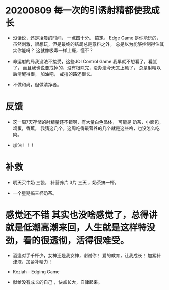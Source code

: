 
# 20200809 每一次的引诱射精都使我成长 

- 没话说，还是凌晨的时间， 一点四十分。 搞定。   Edge Game 是你能玩的， 虽然刺激，很想玩，但是最终的结局总是意料之外。 总是以为能够控制得住其实你能吗？  这就像吸毒一样上瘾，懂不？

- 命运射的局我没法不接受，这些JOI Control Game 我早就不想看了，看腻了， 而且我也说要戒掉的，没有根除完，没办法今天又上瘾了，   总是射精以后清醒得很， 加油吧，  戒撸的路还很长。

- 不做和尚，但做清净者。

# 反馈 

- 这一周7天存储的射精量还不错啊，有大量白色晶体， 可能是 奶茶，小面包，鸡蛋，香蕉， 我猜这几个，这周吃得最营养的几个就是这些咯，也没怎么吃肉。

- 加油！！！

# 补救

- 明天买牛奶 三袋，  补营养片 3片 三天 ，奶茶搞一杯。

- 一个星期搞三杯奶茶。

# 感觉还不错 其实也没啥感觉了，总得讲就是低潮高潮来回，人生就是这样特没劲，看的很透彻，活得很难受。

- 酒逢对手千杯少，女神还是我女神，谢谢你！  爱的教育，让我成长！  加紧补津液，加紧补精力！

- Keziah – Edging Game

- 献给没有成长的自己 ，快点长大，自律起来。
